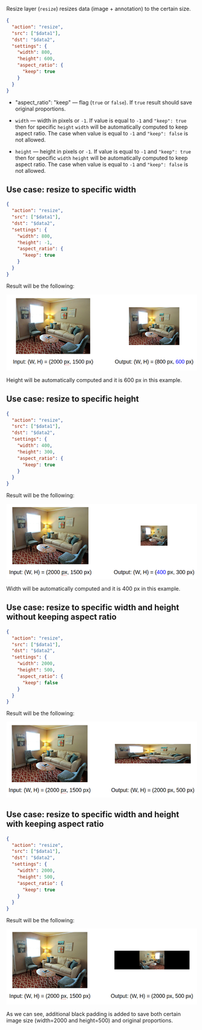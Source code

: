 Resize layer (`resize`) resizes data (image + annotation) to the certain size.

```json
{
  "action": "resize",
  "src": ["$data1"],
  "dst": "$data2",
  "settings": {
    "width": 800,
    "height": 600,
    "aspect_ratio": {
      "keep": true
    }
  }
}
```

* "aspect_ratio": "keep" — flag (`true` or `false`). If `true` result should save original proportions.

* `width` — width in pixels or `-1`. If value is equal to `-1` and `"keep": true` then for specific `height` `width` will be automatically computed to keep aspect ratio. The case when value is equal to `-1` and `"keep": false` is not allowed.

* `height` — height in pixels or `-1`. If value is equal to `-1` and `"keep": true` then for specific `width` `height` will be automatically computed to keep aspect ratio. The case when value is equal to `-1` and `"keep": false` is not allowed.



## Use case: resize to specific width

```json
{
  "action": "resize",
  "src": ["$data1"],
  "dst": "$data2",
  "settings": {
    "width": 800,
    "height": -1,
    "aspect_ratio": {
      "keep": true
    }
  }
}
```

Result will be the following:

<img src="../../assets/legacy/all_images/resize_001.png"/>

Height will be automatically computed and it is 600 px in this example.


## Use case: resize to specific height

```json
{
  "action": "resize",
  "src": ["$data1"],
  "dst": "$data2",
  "settings": {
    "width": 400,
    "height": 300,
    "aspect_ratio": {
      "keep": true
    }
  }
}
```

Result will be the following:

<img src="../../assets/legacy/all_images/resize_002.png"/>

Width will be automatically computed and it is 400 px in this example.


## Use case: resize to specific width and height without keeping aspect ratio

```json
{
  "action": "resize",
  "src": ["$data1"],
  "dst": "$data2",
  "settings": {
    "width": 2000,
    "height": 500,
    "aspect_ratio": {
      "keep": false
    }
  }
}
```

Result will be the following:

<img src="../../assets/legacy/all_images/resize_003.png"/>


## Use case: resize to specific width and height with keeping aspect ratio

```json
{
  "action": "resize",
  "src": ["$data1"],
  "dst": "$data2",
  "settings": {
    "width": 2000,
    "height": 500,
    "aspect_ratio": {
      "keep": true
    }
  }
}
```

Result will be the following:

<img src="../../assets/legacy/all_images/resize_004.png"/>


As we can see, additional black padding is added to save both certain image size (width=2000 and height=500) and original proportions.
